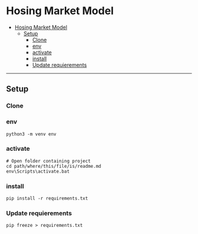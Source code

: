 # Hosing Market Model
- [Hosing Market Model](#hosing-market-model)
  - [Setup](#setup)
    - [Clone](#clone)
    - [env](#env)
    - [activate](#activate)
    - [install](#install)
    - [Update requierements](#update-requierements)
***
## Setup
### Clone
### env
```shell
python3 -m venv env
```
### activate
```shell
# Open folder containing project
cd path/where/this/file/is/readme.md
env\Scripts\activate.bat
```
### install
```shell
pip install -r requirements.txt 
```

### Update requierements
```shell
pip freeze > requirements.txt
```